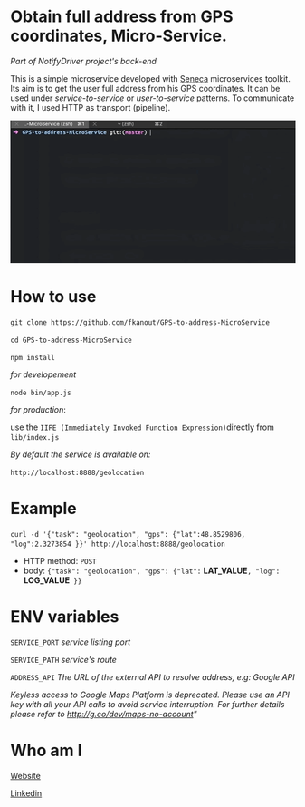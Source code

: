 
# Obtain full address from GPS coordinates, Micro-Service.
*Part of NotifyDriver project's back-end*

This is a simple microservice developed with [Seneca](http://senecajs.org/) microservices toolkit.
Its aim is to get the user full address from his GPS coordinates.
It can be used under *service-to-service*  or *user-to-service* patterns. To communicate with it, I used HTTP as transport (pipeline).

![alt text](https://raw.githubusercontent.com/fkanout/GPS-to-address-MicroService/master/demo/demo.gif)

# How to use

`git clone https://github.com/fkanout/GPS-to-address-MicroService`

`cd GPS-to-address-MicroService`

`npm install`

*for developement*

`node bin/app.js` 

*for production*:

use the `IIFE (Immediately Invoked Function Expression)`directly from `lib/index.js`


*By default the service is available on:*

`http://localhost:8888/geolocation`



# Example

`curl -d '{"task": "geolocation", "gps": {"lat":48.8529806, "log":2.3273854 }}' http://localhost:8888/geolocation`

- HTTP method: `POST`
- body: `{"task": "geolocation", "gps": {"lat":` **LAT_VALUE**`, "log": `**LOG_VALUE**` }}`

# ENV variables

`SERVICE_PORT` *service listing port*

`SERVICE_PATH` *service's route*

`ADDRESS_API` *The URL of the external API to resolve address, e.g: Google API*

*Keyless access to Google Maps Platform is deprecated. Please use an API key with all your API calls to avoid service interruption. For further details please refer to http://g.co/dev/maps-no-account"*


# Who am I

[Website](https://www.kanout.com)

[Linkedin](https://www.linkedin.com/in/faisalkanout/)
